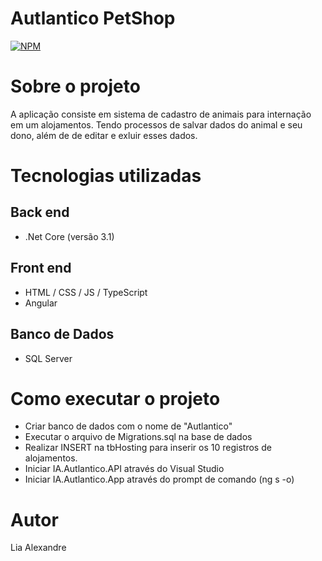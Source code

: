 # Autlantico PetShop
[![NPM](https://img.shields.io/npm/l/react)](https://github.com/devsuperior/sds1-wmazoni/blob/master/LICENSE) 

# Sobre o projeto

A aplicação consiste em sistema de cadastro de animais para internação em um alojamentos. Tendo processos de salvar dados do animal e seu dono, além de de editar e exluir esses dados.

# Tecnologias utilizadas
## Back end
- .Net Core (versão 3.1)
## Front end
- HTML / CSS / JS / TypeScript
- Angular
## Banco de Dados
- SQL Server

# Como executar o projeto

- Criar banco de dados com o nome de "Autlantico" 
- Executar o arquivo de Migrations.sql na base de dados
- Realizar INSERT na tbHosting para inserir os 10 registros de alojamentos.
- Iniciar IA.Autlantico.API através do Visual Studio
- Iniciar IA.Autlantico.App através do prompt de comando (ng s -o)

# Autor

 Lia Alexandre



